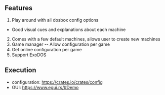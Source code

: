 ## Features

1. Play around with all dosbox config options
  - Good visual cues and explanations about each machine
2. Comes with a few default machines, allows user to create new machines
3. Game manager -- Allow configuration per game
4. Get online configuration per game
5. Support ExoDOS

## Execution 

- configuration: https://crates.io/crates/config
- GUI: https://www.egui.rs/#Demo
